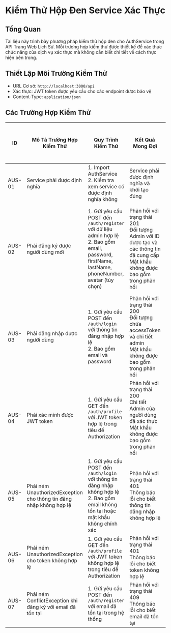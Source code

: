 # Kiểm Thử Hộp Đen Service Xác Thực

## Tổng Quan
Tài liệu này trình bày phương pháp kiểm thử hộp đen cho AuthService trong API Trang Web Lịch Sử. Mỗi trường hợp kiểm thử được thiết kế để xác thực chức năng của dịch vụ xác thực mà không cần biết chi tiết về cách thực hiện bên trong.

## Thiết Lập Môi Trường Kiểm Thử
- URL Cơ sở: `http://localhost:3000/api`
- Xác thực: JWT token được yêu cầu cho các endpoint được bảo vệ
- Content-Type: `application/json`

## Các Trường Hợp Kiểm Thử

| ID | Mô Tả Trường Hợp Kiểm Thử | Quy Trình Kiểm Thử | Kết Quả Mong Đợi | Phụ Thuộc Giữa Các Trường Hợp | Kết Quả | Ngày Kiểm Thử | Ghi Chú |
|----|----------------------|---------------------|-----------------|---------------------------|--------|-----------|------|
| AUS-01 | Service phải được định nghĩa | 1. Import AuthService<br>2. Kiểm tra xem service có được định nghĩa không | Service phải được định nghĩa và khởi tạo đúng | Không | | | Xác thực cơ bản sự tồn tại của service |
| AUS-02 | Phải đăng ký được người dùng mới | 1. Gửi yêu cầu POST đến `/auth/register` với dữ liệu admin hợp lệ<br>2. Bao gồm email, password, firstName, lastName, phoneNumber, avatar (tùy chọn) | Phản hồi với trạng thái 201<br>Đối tượng Admin với ID được tạo và các thông tin đã cung cấp<br>Mật khẩu không được bao gồm trong phản hồi | Không | | | Nếu avatar không được cung cấp, một URL avatar mặc định sẽ được sử dụng |
| AUS-03 | Phải đăng nhập được người dùng | 1. Gửi yêu cầu POST đến `/auth/login` với thông tin đăng nhập hợp lệ<br>2. Bao gồm email và password | Phản hồi với trạng thái 200<br>Đối tượng chứa accessToken và chi tiết admin<br>Mật khẩu không được bao gồm trong phản hồi | AUS-02 | | | |
| AUS-04 | Phải xác minh được JWT token | 1. Gửi yêu cầu GET đến `/auth/profile` với JWT token hợp lệ trong tiêu đề Authorization | Phản hồi với trạng thái 200<br>Chi tiết Admin của người dùng đã xác thực<br>Mật khẩu không được bao gồm trong phản hồi | AUS-03 | | | |
| AUS-05 | Phải ném UnauthorizedException cho thông tin đăng nhập không hợp lệ | 1. Gửi yêu cầu POST đến `/auth/login` với thông tin đăng nhập không hợp lệ<br>2. Bao gồm email không tồn tại hoặc mật khẩu không chính xác | Phản hồi với trạng thái 401<br>Thông báo lỗi cho biết thông tin đăng nhập không hợp lệ | Không | | | |
| AUS-06 | Phải ném UnauthorizedException cho token không hợp lệ | 1. Gửi yêu cầu GET đến `/auth/profile` với JWT token không hợp lệ trong tiêu đề Authorization | Phản hồi với trạng thái 401<br>Thông báo lỗi cho biết token không hợp lệ | Không | | | |
| AUS-07 | Phải ném ConflictException khi đăng ký với email đã tồn tại | 1. Gửi yêu cầu POST đến `/auth/register` với email đã tồn tại trong hệ thống | Phản hồi với trạng thái 409<br>Thông báo lỗi cho biết email đã tồn tại | AUS-02 | | | |
